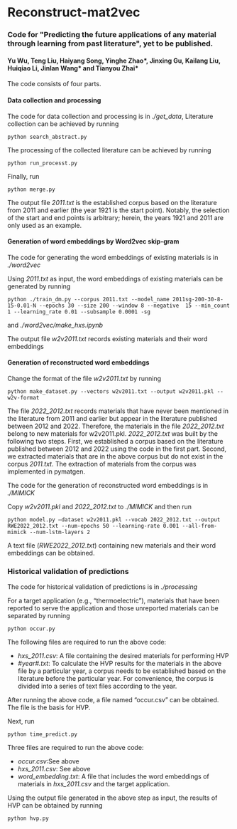 # Reconstruct-mat2vec

### Code for "Predicting the future applications of any material through learning from past literature", yet to be published.
#### Yu Wu, Teng Liu, Haiyang Song, Yinghe Zhao*, Jinxing Gu, Kailang Liu, Huiqiao Li, Jinlan Wang* and Tianyou Zhai*

The code consists of four parts.

#### Data collection and processing

The code for data collection and processing is in *./get_data*,
Literature collection can be achieved by running
```shell
python search_abstract.py
```
The processing of the collected literature can be achieved by running
```shell
python run_processt.py
```

Finally, run
```shell
python merge.py
```
The output file *2011.txt* is the established corpus based on the literature from 2011 and earlier (the year 1921 is the start point). Notably, the selection of the start and end points is arbitrary; herein, the years 1921 and 2011 are only used as an example.

#### Generation of word embeddings by Word2vec skip-gram

The code for generating the word embeddings of existing materials is in *./word2vec*

Using *2011.txt* as input, the word embeddings of existing materials can be generated by running
```shell
python ./train_dm.py --corpus 2011.txt --model_name 2011sg-200-30-8-15-0.01-N --epochs 30 --size 200 --window 8 --negative  15 --min_count 1 --learning_rate 0.01 --subsample 0.0001 -sg
```

and *./word2vec/make_hxs.ipynb*

The output file *w2v2011.txt* records existing materials and their word embeddings

#### Generation of reconstructed word embeddings

Change the format of the file *w2v2011.txt* by running
```shell
python make_dataset.py --vectors w2v2011.txt --output w2v2011.pkl --w2v-format   
```

The file *2022_2012.txt* records materials that have never been mentioned in the literature from 2011 and earlier but appear in the literature published between 2012 and 2022. Therefore, the materials in the file *2022_2012.txt* belong to new materials for w2v2011.pkl. *2022_2012.txt* was built by the following two steps. First, we established a corpus based on the literature published between 2012 and 2022 using the code in the first part. Second, we extracted materials that are in the above corpus but do not exist in the corpus *2011.txt*. The extraction of materials from the corpus was implemented in pymatgen.

The code for the generation of reconstructed word embeddings is in *./MIMICK*

Copy *w2v2011.pkl* and *2022_2012.txt* to *./MIMICK* and then run
```shell
python model.py –dataset w2v2011.pkl --vocab 2022_2012.txt --output RWE2022_2012.txt --num-epochs 50 --learning-rate 0.001 --all-from-mimick --num-lstm-layers 2
```
A text file (*RWE2022_2012.txt*) containing new materials and their word embeddings can be obtained.

### Historical validation of predictions
The code for historical validation of predictions is in *./processing*

For a target application (e.g., “thermoelectric”), materials that have been reported to serve the application and those unreported materials can be separated by running
```shell
python occur.py
```
The following files are required to run the above code:
- *hxs_2011.csv*: A file containing the desired materials for performing HVP
- *#year#.txt*: To calculate the HVP results for the materials in the above file by a particular year, a corpus needs to be established based on the literature before the particular year. For convenience, the corpus is divided into a series of text files according to the year.

After running the above code, a file named “occur.csv” can be obtained. The file is the basis for HVP.

Next, run
```shell
python time_predict.py
```
Three files are required to run the above code:
- *occur.csv*:See above
- *hxs_2011.csv*: See above
- *word_embedding.txt*: A file that includes the word embeddings of materials in *hxs_2011.csv* and the target application.

Using the output file generated in the above step as input, the results of HVP can be obtained by running
```shell
python hvp.py
```
